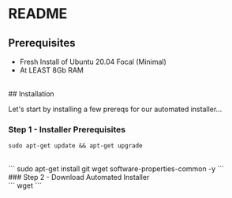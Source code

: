# README

## Prerequisites

* Fresh Install of Ubuntu 20.04 Focal (Minimal)
* At LEAST 8Gb RAM

<br>
## Installation

Let's start by installing a few prereqs for our automated installer...
<br>
### Step 1 - Installer Prerequisites

```
sudo apt-get update && apt-get upgrade
```
<br>
```
sudo apt-get install git wget software-properties-common -y
```
<br>
### Step 2 - Download Automated Installer
<br>
```
wget <insert url here>
```